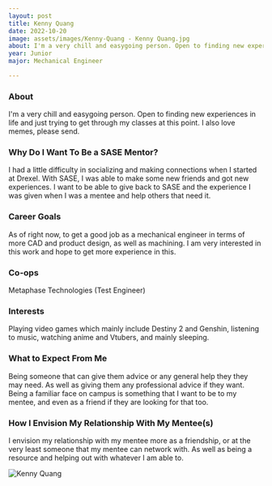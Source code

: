 ```yaml
---
layout: post
title: Kenny Quang 
date: 2022-10-20
image: assets/images/Kenny-Quang - Kenny Quang.jpg
about: I'm a very chill and easygoing person. Open to finding new experiences in life and just trying to get through my classes at this point. I also love memes, please send.
year: Junior
major: Mechanical Engineer 

---
```


### About

I'm a very chill and easygoing person. Open to finding new experiences in life and just trying to get through my classes at this point. I also love memes, please send.

### Why Do I Want To Be a SASE Mentor?

I had a little difficulty in socializing and making connections when I started at Drexel. With SASE, I was able to make some new friends and got new experiences. I want to be able to give back to SASE and the experience I was given when I was a mentee and help others that need it.

### Career Goals

As of right now, to get a good job as a mechanical engineer in terms of more CAD and product design, as well as machining. I am very interested in this work and hope to get more experience in this.

### Co-ops

Metaphase Technologies (Test Engineer) 

### Interests

Playing video games which mainly include Destiny 2 and Genshin, listening to music, watching anime and Vtubers, and mainly sleeping.

### What to Expect From Me

Being someone that can give them advice or any general help they they may need. As well as giving them any professional advice if they want. Being a familiar face on campus  is something that I want to be to my mentee, and even as a friend if they are looking for that too.

### How I Envision My Relationship With My Mentee(s) 

I envision my relationship with my mentee more as a friendship, or at the very least someone that my mentee can network with. As well as being a resource and helping out with whatever I am able to. 

<div class="text-center my-5">
    <img src="https://sase-drexel.github.io/mentorship-2021/assets/images/Kenny-Quang.jpg" alt="Kenny Quang" class="rounded post-img" />
</div>
